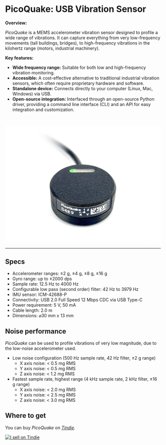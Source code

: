 # PicoQuake: USB Vibration Sensor

**Overview:**

*PicoQuake* is a MEMS accelerometer vibration sensor designed to profile a wide range of vibrations. It can capture everything from very low-frequency movements (tall buildings, bridges), to high-frequency vibrations in the kilohertz range (motors, industrial machinery). 

**Key features:**

- **Wide frequency range:** Suitable for both low and high-frequency vibration monitoring.
- **Accessible:** A cost-effective alternative to traditional industrial vibration sensors, which often require proprietary hardware and software.
- **Standalone device:** Connects directly to your computer (Linux, Mac, Windows) via USB.
- **Open-source integration:** Interfaced through an open-source Python driver, providing a command line interface (CLI) and an API for easy integration and customization.

<br>

![PicoQuake](docs/assets/pq_1.jpeg)

---

## Specs

- Accelerometer ranges: ±2 g, ±4 g, ±8 g, ±16 g
- Gyro range: up to ±2000 dps
- Sample rate: 12.5 Hz to 4000 Hz
- Configurable low pass (second order) filter: 42 Hz to 3979 Hz
- IMU sensor: ICM-42688-P
- Connectivity: USB 2.0 Full Speed 12 Mbps CDC via USB Type-C
- Power requirement: 5 V, 50 mA
- Cable length: 2.0 m
- Dimensions: ⌀30 mm x 13 mm

## Noise performance

*PicoQuake* can be used to profile vibrations of very low magnitude, due to the low-noise accelerometer used.

- Low noise configuration (500 Hz sample rate, 42 Hz filter, ±2 g range)
    - X axis noise: < 0.5 mg RMS
    - Y axis noise: < 0.5 mg RMS
    - Z axis noise: < 1.2 mg RMS
- Fastest sample rate, highest range (4 kHz sample rate, 2 kHz filter, ±16 g range)
    - X axis noise: < 2.0 mg RMS
    - Y axis noise: < 2.5 mg RMS
    - Z axis noise: < 3.0 mg RMS

## Where to get

You can buy *PicoQuake* on [*Tindie*](https://www.tindie.com/products/34749/).

<a href="https://www.tindie.com/products/plab/picoquake-usb-vibration-sensor/?ref=github_tindie_badge&utm_source=github&utm_medium=tindie_badge&utm_campaign=github"><img src="https://d2ss6ovg47m0r5.cloudfront.net/badges/tindie-mediums.png" alt="I sell on Tindie" width="150" height="78"></a>

